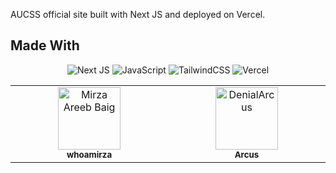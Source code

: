 AUCSS official site built with Next JS and deployed on Vercel. <Link will be here>

## Made With
<div align="center">
  
  ![Next JS](https://img.shields.io/badge/Next-black?style=for-the-badge&logo=next.js&logoColor=white)
  ![JavaScript](https://img.shields.io/badge/JavaScript-323330?style=for-the-badge&logo=javascript&logoColor=F7DF1E)
  ![TailwindCSS](https://img.shields.io/badge/tailwindcss-%2338B2AC.svg?style=for-the-badge&logo=tailwind-css&logoColor=white)
  ![Vercel](https://img.shields.io/badge/vercel-%23000000.svg?style=for-the-badge&logo=vercel&logoColor=white)
  
</div>

<table>
  <tbody>
    <tr>
      <td align="center" valign="top" width="14.28%"><a href="https://whoamirza.vercel.app/"><img src="https://avatars.githubusercontent.com/u/69011613?s=100" width="100px;" alt="Mirza Areeb Baig"/><br /><sub><b>whoamirza</b></sub></a><br /></td>
      <td align="center" valign="top" width="14.28%"><a href="https://github.com/DenialArcus"><img src="https://avatars.githubusercontent.com/u/147534344?s=100" width="100px;" alt="DenialArcus"/><br /><sub><b>Arcus</b></sub></a><br /></td>
    </tr>
  </tbody>
</table>



